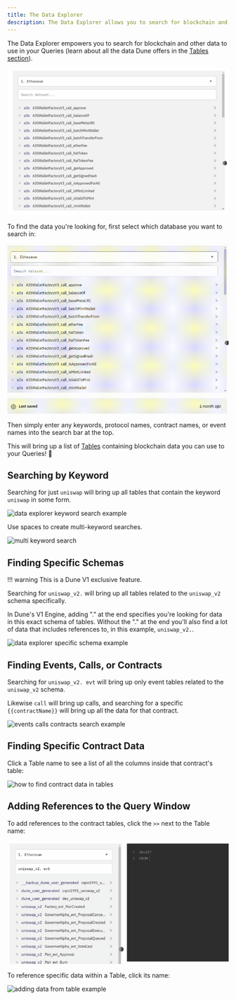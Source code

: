 ```yaml
---
title: The Data Explorer
description: The Data Explorer allows you to search for blockchain and other data to use in your Queries. Here's how it works.
---
```


The Data Explorer empowers you to search for blockchain and other data to use in your Queries (learn about all the data Dune offers in the [Tables section](../../tables/index.md)).

![the dune data explorer](images/dune-data-explorer-close-up.png)

To find the data you're looking for, first select which database you want to search in:

![data explorer dropdown example](images/data-explorer-dropdown.gif)

Then simply enter any keywords, protocol names, contract names, or event names into the search bar at the top.

This will bring up a list of [Tables](../../tables/index.md) containing blockchain data you can use to your Queries! 🧙

## Searching by Keyword

Searching for just `uniswap` will bring up all tables that contain the keyword `uniswap` in some form.

![data explorer keyword search example](images/keyword-search-example.gif)

Use spaces to create multi-keyword searches.

![multi keyword search](images/multi-keyword-search.gif)

## Finding Specific Schemas

!!! warning
    This is a Dune V1 exclusive feature.

Searching for `uniswap_v2.` will bring up all tables related to the `uniswap_v2` schema specifically.

In Dune's V1 Engine, adding "." at the end specifies you're looking for data in this exact schema of tables. Without the "." at the end you'll also find a lot of data that includes references to, in this example, `uniswap_v2.`.     

![data explorer specific schema example](images/data-explorer-search-example-1.gif)

## Finding Events, Calls, or Contracts

Searching for `uniswap_v2. evt` will bring up only event tables related to the `uniswap_v2` schema. 

Likewise `call` will bring up calls, and searching for a specific `{{contractName}}` will bring up all the data for that contract.

![events calls contracts search example](images/events-calls-contracts-search-example.gif)

## Finding Specific Contract Data

Click a Table name to see a list of all the columns inside that contract's table:

![how to find contract data in tables](images/how-to-find-contract-data-in-tables.gif)

## Adding References to the Query Window

To add references to the contract tables, click the `>>` next to the Table name:

![adding table name reference](images/adding-table-name-reference.gif)

To reference specific data within a Table, click its name:

![adding data from table example](images/add-data-from-table-example.gif)